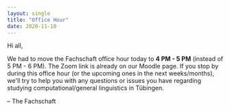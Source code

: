 ```yaml
---
layout: single
title: "Office Hour"
date: 2020-11-10
---
```


Hi all,

We had to move the Fachschaft office hour today to **4 PM - 5 PM** (instead of 5 PM - 6 PM). The Zoom link is already on our Moodle page. 
If you stop by during this office hour (or the upcoming ones in the next weeks/months), we'll try to help you with any questions or issues you have regarding studying computational/general linguistics in Tübingen.

– The Fachschaft
